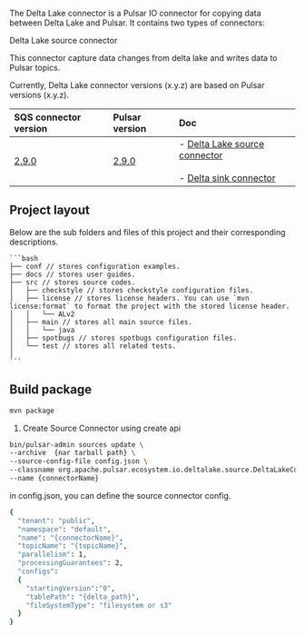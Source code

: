 The Delta Lake connector is a Pulsar IO connector for copying data between Delta Lake and Pulsar. It contains two types of connectors:

Delta Lake source connector

This connector capture data changes from delta lake and writes data to Pulsar topics.


Currently, Delta Lake connector versions (x.y.z) are based on Pulsar versions (x.y.z).

| SQS connector version | Pulsar version | Doc |
| :---------- | :------------------- | :------------- |
[2.9.0]()| [2.9.0]() | - [Delta Lake source connector]()<br><br>- [Delta sink connector]()


## Project layout

Below are the sub folders and files of this project and their corresponding descriptions.

    ```bash
    ├── conf // stores configuration examples.
    ├── docs // stores user guides.
    ├── src // stores source codes.
    │   ├── checkstyle // stores checkstyle configuration files.
    │   ├── license // stores license headers. You can use `mvn license:format` to format the project with the stored license header.
    │   │   └── ALv2
    │   ├── main // stores all main source files.
    │   │   └── java
    │   ├── spotbugs // stores spotbugs configuration files.
    │   └── test // stores all related tests.
    │ 
    ```
## Build package

```bash
mvn package
```

1. Create Source Connector using create api

```bash
bin/pulsar-admin sources update \
--archive  {nar tarball path} \
--source-config-file config.json \
--classname org.apache.pulsar.ecosystem.io.deltalake.source.DeltaLakeConnectorSource \
--name {connectorName}
```

in config.json, you can define the source connector config.

```bash
{
  "tenant": "public",
  "namespace": "default",
  "name": "{connectorName}",
  "topicName": "{topicName}",
  "parallelism": 1,
  "processingGuarantees": 2,
  "configs":
  {
    "startingVersion":"0",
    "tablePath": "{delta_path}",
    "fileSystemType": "filesystem or s3"
  }
}
```





